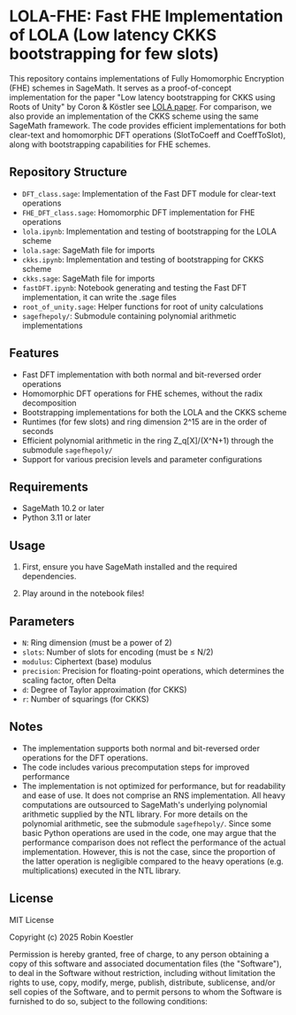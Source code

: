 # LOLA-FHE: Fast FHE Implementation of LOLA (Low latency CKKS bootstrapping for few slots)

This repository contains implementations of Fully Homomorphic Encryption (FHE) schemes in SageMath.
It serves as a proof-of-concept implementation for the paper "Low latency bootstrapping for CKKS using Roots of Unity" by Coron & Köstler see [LOLA paper](https://eprint.iacr.org/2025/651).
For comparison, we also provide an implementation of the CKKS scheme using the same SageMath framework.
The code provides efficient implementations for both clear-text and homomorphic DFT operations (SlotToCoeff and CoeffToSlot), along with bootstrapping capabilities for FHE schemes.

## Repository Structure

- `DFT_class.sage`: Implementation of the Fast DFT module for clear-text operations
- `FHE_DFT_class.sage`: Homomorphic DFT implementation for FHE operations
- `lola.ipynb`: Implementation and testing of bootstrapping for the LOLA scheme
- `lola.sage`: SageMath file for imports
- `ckks.ipynb`: Implementation and testing of bootstrapping for CKKS scheme
- `ckks.sage`: SageMath file for imports
- `fastDFT.ipynb`: Notebook generating and testing the Fast DFT implementation, it can write the .sage files
- `root_of_unity.sage`: Helper functions for root of unity calculations
- `sagefhepoly/`: Submodule containing polynomial arithmetic implementations

## Features

- Fast DFT implementation with both normal and bit-reversed order operations
- Homomorphic DFT operations for FHE schemes, without the radix decomposition
- Bootstrapping implementations for both the LOLA and the CKKS scheme
- Runtimes (for few slots) and ring dimension 2^15 are in the order of seconds
- Efficient polynomial arithmetic in the ring Z_q[X]/(X^N+1) through the submodule `sagefhepoly/`
- Support for various precision levels and parameter configurations

## Requirements

- SageMath 10.2 or later
- Python 3.11 or later

## Usage

1. First, ensure you have SageMath installed and the required dependencies.

2. Play around in the notebook files!

## Parameters

- `N`: Ring dimension (must be a power of 2)
- `slots`: Number of slots for encoding (must be ≤ N/2)
- `modulus`: Ciphertext (base) modulus
- `precision`: Precision for floating-point operations, which determines the scaling factor, often Delta
- `d`: Degree of Taylor approximation (for CKKS)
- `r`: Number of squarings (for CKKS)

## Notes

- The implementation supports both normal and bit-reversed order operations for the DFT operations.
- The code includes various precomputation steps for improved performance
- The implementation is not optimized for performance, but for readability and ease of use.
It does not comprise an RNS implementation.
All heavy computations are outsourced to SageMath's underlying polynomial arithmetic supplied by the NTL library.
For more details on the polynomial arithmetic, see the submodule `sagefhepoly/`.
Since some basic Python operations are used in the code, one may argue that the performance comparison does not reflect the performance of the actual implementation.
However, this is not the case, since the proportion of the latter operation is negligible compared to the heavy operations (e.g. multiplications) executed in the NTL library.

## License

MIT License

Copyright (c) 2025 Robin Koestler

Permission is hereby granted, free of charge, to any person obtaining a copy
of this software and associated documentation files (the "Software"), to deal
in the Software without restriction, including without limitation the rights
to use, copy, modify, merge, publish, distribute, sublicense, and/or sell
copies of the Software, and to permit persons to whom the Software is
furnished to do so, subject to the following conditions:


